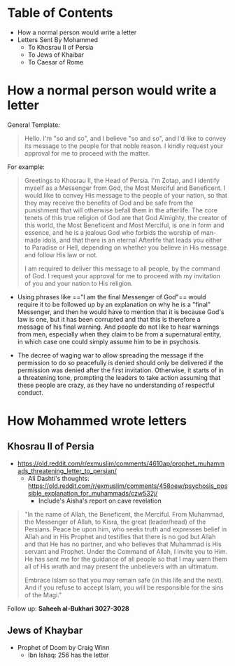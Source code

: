 # Table of Contents
- How a normal person would write a letter
- Letters Sent By Mohammed
	- To Khosrau II of Persia
	- To Jews of Khaibar
	- To Caesar of Rome

# How a normal person would write a letter
General Template:
> Hello. I'm "so and so", and I believe "so and so", and I'd like to convey its message to the people for that noble reason. I kindly request your approval for me to proceed with the matter.

For example:
> Greetings to Khosrau II, the Head of Persia. I'm Zotap, and I identify myself as a Messenger from God, the Most Merciful and Beneficent. I would like to convey His message to the people of your nation, so that they may receive the benefits of God and be safe from the punishment that will otherwise befall them in the afterlife. The core tenets of this true religion of God are that God Almighty, the creator of this world, the Most Beneficent and Most Merciful, is one in form and essence, and he is a jealous God who forbids the worship of man-made idols, and that there is an eternal Afterlife that leads you either to Paradise or Hell, depending on whether you believe in His message and follow His law or not.
> 
> I am required to deliver this message to all people, by the command of God. I request your approval for me to proceed with my invitation of you and your nation to His religion.

- Using phrases like =="I am the final Messenger of God"== would require it to be followed up by an explanation on why he is a "final" Messenger, and then he would have to mention that it is because God's law is one, but it has been corrupted and that this is therefore a message of his final warning. And people do not like to hear warnings from men, especially when they claim to be from a supernatural entity, in which case one could simply assume him to be in psychosis.

- The decree of waging war to allow spreading the message if the permission to do so peacefully is denied should only be delivered if the permission was denied after the first invitation. Otherwise, it starts of in a threatening tone, prompting the leaders to take action assuming that these people are crazy, as they have no understanding of respectful conduct.
# How Mohammed wrote letters
## Khosrau II of Persia
- https://old.reddit.com/r/exmuslim/comments/4610ap/prophet_muhammads_threatening_letter_to_persian/
	- Ali Dashti's thoughts: https://old.reddit.com/r/exmuslim/comments/458oew/psychosis_possible_explanation_for_muhammads/czw532j/
		- Include's Aisha's report on cave revelation

> "In the name of Allah, the Beneficent, the Merciful. From Muhammad, the Messenger of Allah, to Kisra, the great (leader/head) of the Persians. Peace be upon him, who seeks truth and expresses belief in Allah and in His Prophet and testifies that there is no god but Allah and that He has no partner, and who believes that Muhammad is His servant and Prophet. Under the Command of Allah, I invite you to Him. He has sent me for the guidance of all people so that I may warn them all of His wrath and may present the unbelievers with an ultimatum.
> 
> Embrace Islam so that you may remain safe (in this life and the next). And if you refuse to accept Islam, you will be responsible for the sins of the Magi."

Follow up: **Saheeh al-Bukhari 3027-3028**
## Jews of Khaybar
- Prophet of Doom by Craig Winn
	- Ibn Ishaq: 256 has the letter